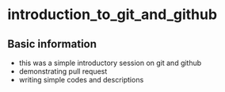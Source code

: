 # introduction_to_git_and_github
## Basic information
<ul>
  <li>this was a simple introductory session on git and github</li>
  <li>demonstrating pull request</li>
  <li>writing simple codes and descriptions</li>
</ul>
